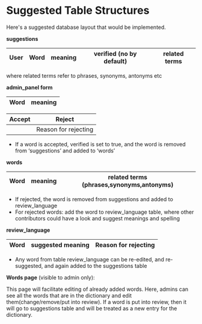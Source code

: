 
**Suggested Table Structures**
=========================

Here's a suggested database layout that would be implemented. 


**suggestions**

| User | Word | meaning | verified (no by default) | related terms |
|------|------|---------|--------------------------|---------------|

where related terms refer to phrases, synonyms, antonyms etc

**admin_panel form**

| Word | meaning |
|------|---------|

| Accept | Reject               |
|--------|----------------------|
|        | Reason for rejecting |

- If a word is accepted, verified is set to true, and the word is removed from ‘suggestions’ and added to ‘words’ 

**words**

| Word | meaning | related terms (phrases,synonyms,antonyms) |
|------|---------|-------------------------------------------|


- If rejected, the word is removed from suggestions and added to review_language
- For rejected words: add the word to review_language table, where other contributors could have a look and suggest meanings and spelling

**review_language**

| Word | suggested meaning | Reason for rejecting |
|------|-------------------|----------------------|

- Any word from table review_language can be re-edited, and re-suggested, and again added to the suggestions table 

**Words page** (visible to admin only):

This page will facilitate editing of already added words. Here, admins can see all the words that are in the dictionary and edit them(change/remove/put into review). 
If a word is put into review, then it will go to suggestions table and will be treated as a new entry for the dictionary.
